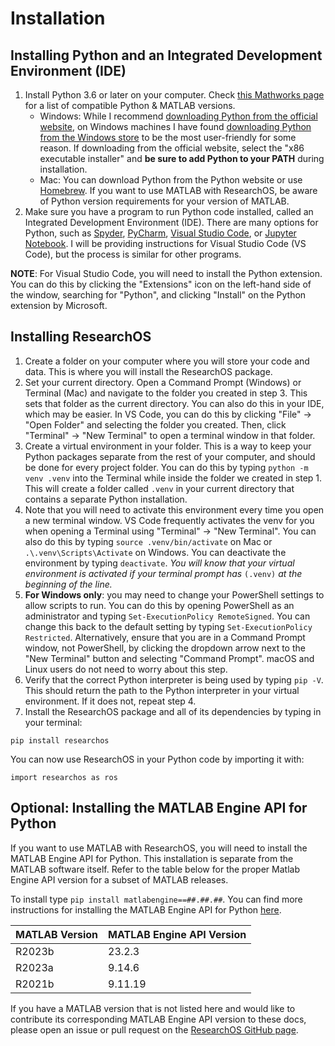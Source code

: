 # Installation

## Installing Python and an Integrated Development Environment (IDE)
1. Install Python 3.6 or later on your computer. Check [this Mathworks page](https://www.mathworks.com/support/requirements/python-compatibility.html) for a list of compatible Python & MATLAB versions.
    - Windows: While I recommend [downloading Python from the official website](https://www.python.org/downloads/), on Windows machines I have found [downloading Python from the Windows store](https://apps.microsoft.com/search?query=python&hl=en-us&gl=US) to be the most user-friendly for some reason. If downloading from the official website, select the "x86 executable installer" and **be sure to add Python to your PATH** during installation.
    - Mac: You can download Python from the Python website or use [Homebrew](https://brew.sh/). If you want to use MATLAB with ResearchOS, be aware of Python version requirements for your version of MATLAB. 
2. Make sure you have a program to run Python code installed, called an Integrated Development Environment (IDE). There are many options for Python, such as [Spyder](https://www.spyder-ide.org/), [PyCharm](https://www.jetbrains.com/pycharm/), [Visual Studio Code](https://code.visualstudio.com/), or [Jupyter Notebook](https://jupyter.org/). I will be providing instructions for Visual Studio Code (VS Code), but the process is similar for other programs.

**NOTE**: For Visual Studio Code, you will need to install the Python extension. You can do this by clicking the "Extensions" icon on the left-hand side of the window, searching for "Python", and clicking "Install" on the Python extension by Microsoft.

## Installing ResearchOS
1. Create a folder on your computer where you will store your code and data. This is where you will install the ResearchOS package.
2. Set your current directory. Open a Command Prompt (Windows) or Terminal (Mac) and navigate to the folder you created in step 3. This sets that folder as the current directory. You can also do this in your IDE, which may be easier. In VS Code, you can do this by clicking "File" -> "Open Folder" and selecting the folder you created. Then, click "Terminal" -> "New Terminal" to open a terminal window in that folder.
3. Create a virtual environment in your folder. This is a way to keep your Python packages separate from the rest of your computer, and should be done for every project folder. You can do this by typing `python -m venv .venv` into the Terminal while inside the folder we created in step 1. This will create a folder called `.venv` in your current directory that contains a separate Python installation. 
4. Note that you will need to activate this environment every time you open a new terminal window. VS Code frequently activates the venv for you when opening a Terminal using "Terminal" -> "New Terminal". You can also do this by typing `source .venv/bin/activate` on Mac or `.\.venv\Scripts\Activate` on Windows. You can deactivate the environment by typing `deactivate`. *You will know that your virtual environment is activated if your terminal prompt has* `(.venv)` *at the beginning of the line.*
5. **For Windows only**: you may need to change your PowerShell settings to allow scripts to run. You can do this by opening PowerShell as an administrator and typing `Set-ExecutionPolicy RemoteSigned`. You can change this back to the default setting by typing `Set-ExecutionPolicy Restricted`. Alternatively, ensure that you are in a Command Prompt window, not PowerShell, by clicking the dropdown arrow next to the "New Terminal" button and selecting "Command Prompt". macOS and Linux users do not need to worry about this step.
6. Verify that the correct Python interpreter is being used by typing `pip -V`. This should return the path to the Python interpreter in your virtual environment. If it does not, repeat step 4.
7. Install the ResearchOS package and all of its dependencies by typing in your terminal:
```
pip install researchos
```

You can now use ResearchOS in your Python code by importing it with:
```
import researchos as ros
```

## Optional: Installing the MATLAB Engine API for Python
If you want to use MATLAB with ResearchOS, you will need to install the MATLAB Engine API for Python. This installation is separate from the MATLAB software itself. Refer to the table below for the proper Matlab Engine API version for a subset of MATLAB releases. 

To install type `pip install matlabengine==##.##.##`. You can find more instructions for installing the MATLAB Engine API for Python [here](https://www.mathworks.com/help/matlab/matlab-engine-for-python.html).

| MATLAB Version | MATLAB Engine API Version |
|----------------|---------------------------|
| R2023b         | 23.2.3                    |
| R2023a         | 9.14.6                    |
| R2021b         | 9.11.19                   |

If you have a MATLAB version that is not listed here and would like to contribute its corresponding MATLAB Engine API version to these docs, please open an issue or pull request on the [ResearchOS GitHub page](https://github.com/ResearchOS/ResearchOS).
